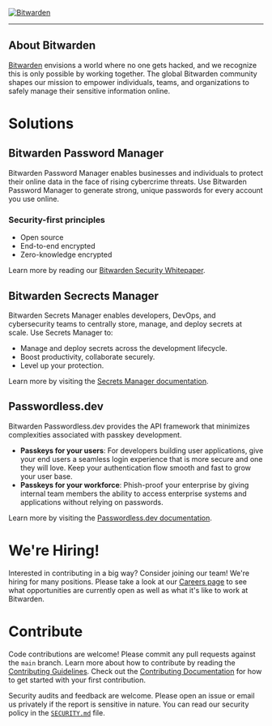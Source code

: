 <p align="left">
    <a href="https://bitwarden.com" target="_blank">
        <img src="https://github.com/bitwarden/.github/blob/main/images/logo-horizontal-blue.svg" alt="Bitwarden" />
    </a>
</p>

---

## About Bitwarden

<a href="https://bitwarden.com" target="_blank">Bitwarden</a> envisions a world where no one gets hacked, and we recognize this is only possible by working together. The global Bitwarden community shapes our mission to empower individuals, teams, and organizations to safely manage their sensitive information online.

# Solutions
## Bitwarden Password Manager

Bitwarden Password Manager enables businesses and individuals to protect their online data in the face of rising cybercrime threats. Use Bitwarden Password Manager to generate strong, unique passwords for every account you use online.

### Security-first principles
<ul>
    <li>Open source</li>
    <li>End-to-end encrypted</li>
    <li>Zero-knowledge encrypted
</ul>
Learn more by reading our <a href="https://bitwarden.com/help/bitwarden-security-white-paper/" target="_blank">Bitwarden Security Whitepaper</a>.

## Bitwarden Secrects Manager

Bitwarden Secrets Manager enables developers, DevOps, and cybersecurity teams to centrally store, manage, and deploy secrets at scale. Use Secrets Manager to:
<ul>
    <li>Manage and deploy secrets across the development lifecycle.</li>
    <li>Boost productivity, collaborate securely.</li>
    <li>Level up your protection.</li>
</ul>
Learn more by visiting the <a href="https://bitwarden.com/help/secrets-manager-overview/" target="_blank">Secrets Manager documentation</a>.

## Passwordless.dev

Bitwarden Passwordless.dev provides the API framework that minimizes complexities associated with passkey development.
<ul>
    <li><b>Passkeys for your users</b>: For developers building user applications, give your end users a seamless login experience that is more secure and one they will love. Keep your authentication flow smooth and fast to grow your user base.</li>
    <li><b>Passkeys for your workforce</b>: Phish-proof your enterprise by giving internal team members the ability to access enterprise systems and applications without relying on passwords.</li>
</ul>
Learn more by visiting the <a href="https://docs.passwordless.dev/" target="_blank"> Passwordless.dev documentation</a>.
<p></p>

# We're Hiring!

Interested in contributing in a big way? Consider joining our team! We're hiring for many positions. Please take a look at our [Careers page](https://bitwarden.com/careers/) to see what opportunities are currently open as well as what it's like to work at Bitwarden.

# Contribute

Code contributions are welcome! Please commit any pull requests against the `main` branch. Learn more about how to contribute by reading the [Contributing Guidelines](https://contributing.bitwarden.com/contributing/). Check out the [Contributing Documentation](https://contributing.bitwarden.com/) for how to get started with your first contribution.

Security audits and feedback are welcome. Please open an issue or email us privately if the report is sensitive in nature. You can read our security policy in the [`SECURITY.md`](SECURITY.md) file.
